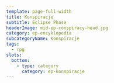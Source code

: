 ```yaml
---
template: page-full-width
title: Konspiracje
subtitle: Eclipse Phase
headerImage: mid-ep-conspiracy-head.jpg
category: ep-encyklopedia
subcategoryName: Konspiracje
tags:
  - rpg
slots:
  bottom:
    - type: category
      category: ep-konspiracje
---
```

<block id="w-budowie" />
